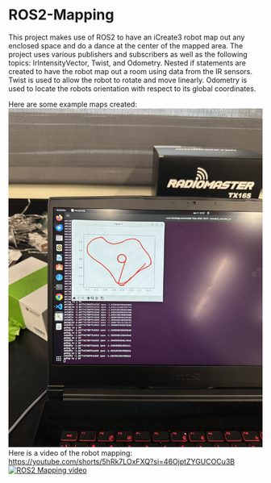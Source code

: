 # ROS2-Mapping

This project makes use of ROS2 to have an iCreate3 robot map out any enclosed space and do a dance at the center of the mapped area. 
The project uses various publishers and subscribers as well as the following topics: IrIntensityVector, Twist, and Odometry. 
Nested if statements are created to have the robot map out a room using data from the IR sensors. Twist is used to allow the robot to rotate and move linearly. Odometry is used to locate the robots orientation with respect to its global coordinates. 

Here are some example maps created:
![screenshot](IMG_7937.jpg)
Here is a video of the robot mapping:
https://youtube.com/shorts/5hRk7LOxFXQ?si=46OjptZYGUCOCu3B
[![ROS2 Mapping video](https://i.stack.imgur.com/Vp2cE.png)](https://youtube.com/shorts/5hRk7LOxFXQ?si=46OjptZYGUCOCu3B)
